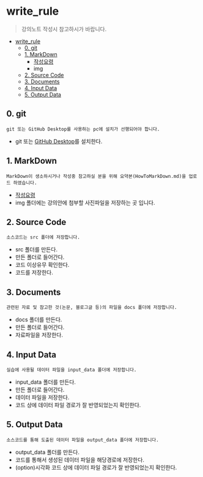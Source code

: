 # write_rule
> 강의노트 작성시 참고하시가 바랍니다.

* [write_rule](https://github.com/df-AI/BigAlMot_01/tree/master/write_rule#write_rule)
  * [0. git](https://github.com/df-AI/BigAlMot_01/tree/master/write_rule#0-git)
  * [1. MarkDown](https://github.com/df-AI/BigAlMot_01/tree/master/write_rule#1-markdown)
    * [작성요령](./HowToMarkDown.md) 
    * img 
  * [2. Source Code](https://github.com/df-AI/BigAlMot_01/tree/master/write_rule#2-source-code)
  * [3. Documents](https://github.com/df-AI/BigAlMot_01/tree/master/write_rule#3-Documents)
  * [4. Input Data](https://github.com/df-AI/BigAlMot_01/tree/master/write_rule#4-input-data)
  * [5. Output Data](https://github.com/df-AI/BigAlMot_01/tree/master/write_rule#5-output-data)



## 0. git
```
git 또는 GitHub Desktop를 사용하는 pc에 설치가 선행되어야 합니다.
```
- git 또는 [GitHub Desktop](https://desktop.github.com/)를 설치한다.


## 1. MarkDown
```
MarkDown이 생소하시거나 작성중 참고하실 분을 위해 요약본(HowToMarkDown.md)을 업로드 하였습니다.
```
- [작성요령](./HowToMarkDown.md) 
- img 폴더에는 강의안에 첨부할 사진파일을 저장하는 곳 입니다.


## 2. Source Code
```
소스코드는 src 폴더에 저장합니다.
```
- src 폴더를 만든다.
- 만든 폴더로 들어간다.
- 코드 이상유무 확인한다.
- 코드를 저장한다.


## 3. Documents
```
관련된 자료 및 참고한 것(논문, 블로그글 등)의 파일을 docs 폴더에 저장합니다.
```
- docs 폴더를 만든다.
- 만든 폴더로 들어간다.
- 자료파일을 저장한다.


## 4. Input Data
```
실습에 사용될 데이터 파일을 input_data 폴더에 저장합니다.
```
- input_data 폴더를 만든다.
- 만든 폴더로 들어간다.
- 데이터 파일을 저장한다.
- 코드 상에 데이터 파일 경로가 잘 반영되었는지 확인한다.


## 5. Output Data
```
소스코드를 통해 도출된 데이터 파일을 output_data 폴더에 저장합니다.
```
- output_data 폴더를 만든다.
- 코드를 통해서 생성된 데이터 파일을 해당경로에 저장한다.
- (option)시각화 코드 상에 데이터 파일 경로가 잘 반영되었는지 확인한다.
